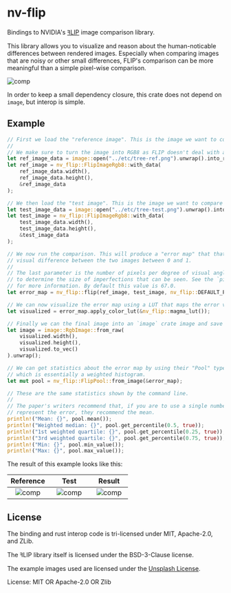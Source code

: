 # nv-flip

Bindings to NVIDIA's [ꟻLIP] image comparison library.

This library allows you to visualize and reason about the human-noticable differences
between rendered images. Especially when comparing images that are noisy or other small
differences, FLIP's comparison can be more meaningful than a simple pixel-wise comparison.

![comp](https://raw.githubusercontent.com/NVlabs/flip/main/images/teaser.png)

In order to keep a small dependency closure, this crate does not depend on `image`,
but interop is simple.

## Example

```rust
// First we load the "reference image". This is the image we want to compare against.
//
// We make sure to turn the image into RGB8 as FLIP doesn't deal with alpha.
let ref_image_data = image::open("../etc/tree-ref.png").unwrap().into_rgb8();
let ref_image = nv_flip::FlipImageRgb8::with_data(
    ref_image_data.width(),
    ref_image_data.height(),
    &ref_image_data
);

// We then load the "test image". This is the image we want to compare to the reference.
let test_image_data = image::open("../etc/tree-test.png").unwrap().into_rgb8();
let test_image = nv_flip::FlipImageRgb8::with_data(
    test_image_data.width(),
    test_image_data.height(),
    &test_image_data
);

// We now run the comparison. This will produce a "error map" that that is the per-pixel
// visual difference between the two images between 0 and 1.
//
// The last parameter is the number of pixels per degree of visual angle. This is used
// to determine the size of imperfections that can be seen. See the `pixels_per_degree`
// for more information. By default this value is 67.0.
let error_map = nv_flip::flip(ref_image, test_image, nv_flip::DEFAULT_PIXELS_PER_DEGREE);

// We can now visualize the error map using a LUT that maps the error value to a color.
let visualized = error_map.apply_color_lut(&nv_flip::magma_lut());

// Finally we can the final image into an `image` crate image and save it.
let image = image::RgbImage::from_raw(
    visualized.width(),
    visualized.height(),
    visualized.to_vec()
).unwrap();

// We can get statistics about the error map by using their "Pool" type,
// which is essentially a weighted histogram.
let mut pool = nv_flip::FlipPool::from_image(&error_map);

// These are the same statistics shown by the command line.
//
// The paper's writers recommend that, if you are to use a single number to
// represent the error, they recommend the mean.
println!("Mean: {}", pool.mean());
println!("Weighted median: {}", pool.get_percentile(0.5, true));
println!("1st weighted quartile: {}", pool.get_percentile(0.25, true));
println!("3rd weighted quartile: {}", pool.get_percentile(0.75, true));
println!("Min: {}", pool.min_value());
println!("Max: {}", pool.max_value());
```
The result of this example looks like this:

<!-- This table uses U+2800 BRAILLE PATTERN BLANK in the header make the images vaguely the same size. -->

| Reference | ⠀⠀Test⠀⠀ | ⠀Result⠀ |
|:---------:|:---------:|:---------:|
| ![comp](https://raw.githubusercontent.com/gfx-rs/nv-flip-rs/trunk/etc/tree-ref.png) | ![comp](https://raw.githubusercontent.com/gfx-rs/nv-flip-rs/trunk/etc/tree-test.png)  | ![comp](https://raw.githubusercontent.com/gfx-rs/nv-flip-rs/trunk/etc/tree-comparison-cli.png) |

## License

The binding and rust interop code is tri-licensed under MIT, Apache-2.0, and ZLib.

The ꟻLIP library itself is licensed under the BSD-3-Clause license.

The example images used are licensed under the [Unsplash License].

[ꟻLIP]: https://github.com/NVlabs/flip
[Unsplash License]: https://unsplash.com/license

License: MIT OR Apache-2.0 OR Zlib
